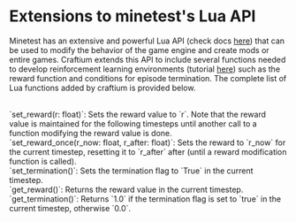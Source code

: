 # Extensions to minetest's Lua API

Minetest has an extensive and powerful Lua API (check docs [here](https://api.minetest.net/)) that can be used to modify the behavior of the game engine and create mods or entire games. Craftium extends this API to include several functions needed to develop reinforcement learning environments (tutorial [here](./creating-envs.md)) such as the reward function and conditions for episode termination. The complete list of Lua functions added by craftium is provided below.

<br>
`set_reward(r: float)`: Sets the reward value to `r`. Note that the reward value is maintained for the following timesteps until another call to a function modifying the reward value is done.

<br>
`set_reward_once(r_now: float, r_after: float)`: Sets the reward to `r_now` for the current timestep, resetting it to `r_after` after (until a reward modification function is called).

<br>
`set_termination()`: Sets the termination flag to `True` in the current timestep.

<br>
`get_reward()`: Returns the reward value in the current timestep.

<br>
`get_termination()`: Returns `1.0` if the termination flag is set to `true` in the current timestep, otherwise `0.0`.
